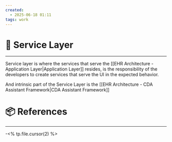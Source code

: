 ```yaml
---
created:
  - 2025-06-18 01:11
tags: work
---
```

# 📃 Service Layer

---
Service layer is where the services that serve the [[EHR Architecture - Application Layer|Application Layer]] resides, is the responsibility of the developers to create services that serve the UI in the expected behavior.

And intrinsic part of the Service Layer is the [[EHR Architecture - CDA Assistant Framework|CDA Assistant Framework]]

# 📦 References

---

-<% tp.file.cursor(2) %>
